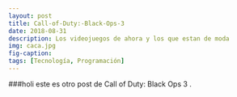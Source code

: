 ```yaml
---
layout: post
title: Call-of-Duty:-Black-Ops-3 
date: 2018-08-31
description: Los videojuegos de ahora y los que estan de moda
img: caca.jpg
fig-caption: 
tags: [Tecnología, Programación]
---
```

 ###holi  este es otro post de Call of Duty: Black Ops 3 .

